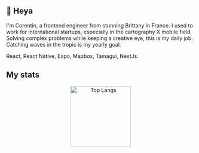 ## 👋 Heya

I'm Corentin, a frontend engineer from stunning Brittany in France. 
I used to work for international startups, especially in the cartography X mobile field. 
Solving complex problems while keeping a creative eye, this is my daily job. 
Catching waves in the tropic is my yearly goal.  

React, React Native, Expo, Mapbox, Tamagui, NextJs.

## My stats
<p align="center">
    <img alt="Top Langs" src="https://github-readme-stats.vercel.app/api/top-langs/?username=corentin-ach&langs_count=8&layout=compact&theme=react&hide_border=true&bg_color=1F222E&title_color=F85D7F&icon_color=F8D866&hide=Jupyter%20Notebook" height="162px"/>
</p>
